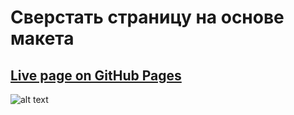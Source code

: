 # Сверстать страницу на основе макета

## [Live page on GitHub Pages](https://manuilenkoart.github.io/goit-fe-course/html-css/module-03/index-main.html)

![alt text](https://github.com/Manuilenkoart/readme/raw/master/FE-cource/html-css/img/homework-03.png)
